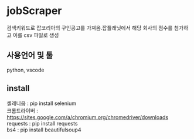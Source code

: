 # jobScraper
검색키워드로 잡코리아의 구인공고를 가져옴.잡플래닛에서 해당 회사의 점수를 첨가하고 이를 csv 파일로 생성

## 사용언어 및 툴
python, vscode

## install
셀레니움 : ﻿pip install selenium <br>
크롬드라이버 : https://sites.google.com/a/chromium.org/chromedriver/downloads <br>
requests : pip install requests <br>
bs4 : ﻿pip install beautifulsoup4
